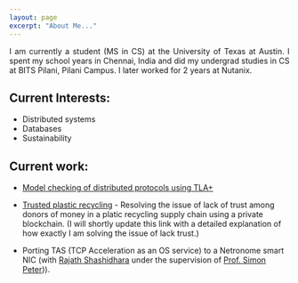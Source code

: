 ```yaml
---
layout: page
excerpt: "About Me..."
---
```


<p style="text-align:justify;"> I am currently a student (MS in CS) at the University of Texas at Austin. I spent my school years in Chennai, India and did my undergrad studies in CS at BITS Pilani, Pilani Campus. I later worked for 2 years at Nutanix. </p>

## Current Interests:

- Distributed systems
- Databases
- Sustainability

## Current work:

* [Model checking of distributed protocols using TLA+](https://pkj415.github.io/TLA-Protocols/)

* [Trusted plastic recycling](https://github.com/pkj415/recycle_demo) - Resolving the issue of lack of trust among donors of money in a platic recycling supply chain using a private blockchain. (I will shortly update this link with a detailed explanation of how exactly I am solving the issue of lack trust.)

* Porting TAS (TCP Acceleration as an OS service) to a Netronome smart NIC (with [Rajath Shashidhara](https://www.cs.utexas.edu/~rajaths/) under the supervision of [Prof. Simon Peter](https://www.cs.utexas.edu/~simon/))).
